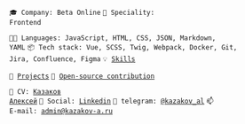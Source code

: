 <code>🎓 Company: Beta Online</code>
<code>👷 Speciality: Frontend</code><br>

<code>🧑‍💻 Languages: JavaScript, HTML, CSS, JSON, Markdown, YAML</code>
<code>📦 Tech stack: Vue, SCSS, Twig, Webpack, Docker, Git, Jira, Сonfluence, Figma</code>
<code>💡 [Skills](SKILLS.md)</code>

<code>🧻 [Projects](PROJECTS.md)</code>
<code>👀 [Open-source contribution](CONTRIBUTION.md)</code><br>

<code>💬 CV: [Казаков Алексей](https://hh.ru/resume/eb195dacff09d2d1da0039ed1f5a3236766f32)</code>
<code>💬 Social: [Linkedin](https://www.linkedin.com/in/kazakov-al/)</code>
<code>💬 telegram: [@kazakov_al](https://telegram.me/kazakov_al)</code>
<code>📫 E-mail: [admin@kazakov-a.ru](mailto:admin@kazakov-a.ru)</code>
